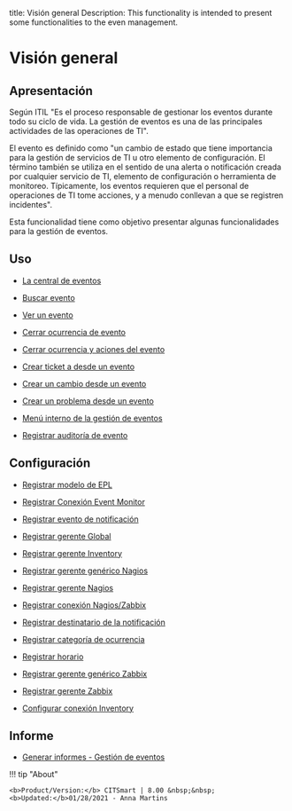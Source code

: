 title: Visión general
Description: This functionality is intended to present some functionalities to the even management.
# Visión general

Apresentación
----------------

Según ITIL "Es el proceso responsable de gestionar los eventos durante todo su ciclo de vida. La gestión de eventos es una de las principales actividades de las operaciones de TI".

El evento es definido como "un cambio de estado que tiene importancia para la gestión de servicios de TI u otro elemento de configuración. El término también se utiliza en el sentido de una alerta o notificación creada por cualquier servicio de TI, elemento de configuración o herramienta de monitoreo. Típicamente, los eventos requieren que el personal de operaciones de TI tome acciones, y a menudo conllevan a que se registren incidentes".

Esta funcionalidad tiene como objetivo presentar algunas funcionalidades para la gestión de eventos.

Uso
-------

- [La central de eventos](/es-es/citsmart-platform-8/processes/event/use/the-event-center.html)

- [Buscar evento](/es-es/citsmart-platform-8/processes/event/use/search-event.html)

- [Ver un evento](/es-es/citsmart-platform-8/processes/event/use/view-event.html)

- [Cerrar ocurrencia de evento](/es-es/citsmart-platform-8/processes/event/use/close-event-occurrence.html)

- [Cerrar ocurrencia y aciones del evento](/es-es/citsmart-platform-8/processes/event/use/close-occurences-and-actions.html)

- [Crear ticket a desde un evento](/es-es/citsmart-platform-8/processes/event/use/create-ticket-from-an-event.html)

- [Crear un cambio desde un evento](/es-es/citsmart-platform-8/processes/event/use/create-change-from-an-event.html)

- [Crear un problema desde un evento](/es-es/citsmart-platform-8/processes/event/use/create-a-problem-from-an-event.html)

- [Menú interno de la gestión de eventos](/es-es/citsmart-platform-8/processes/event/use/internal-menu-of-event.html)

- [Registrar auditoría de evento](/es-es/citsmart-platform-8/processes/event/use/register-event-audit.html)

Configuración
-----------------

- [Registrar modelo de EPL](/es-es/citsmart-platform-8/processes/event/configuration/register-epl-template.html)

- [Registrar Conexión Event Monitor](/es-es/citsmart-platform-8/processes/event/configuration/register-event-monitor-connection.html)

- [Registrar evento de notificación](/es-es/citsmart-platform-8/processes/event/configuration/register-event-notification.html)

- [Registrar gerente Global](/es-es/citsmart-platform-8/processes/event/configuration/register-global-manager.html)

- [Registrar gerente Inventory](/es-es/citsmart-platform-8/processes/event/configuration/register-inventory-manager.html)

- [Registrar gerente genérico Nagios](/es-es/citsmart-platform-8/processes/event/configuration/register-nagios-generic-manager.html)

- [Registrar gerente Nagios](/es-es/citsmart-platform-8/processes/event/configuration/register-nagios-manager.html)

- [Registrar conexión Nagios/Zabbix](/es-es/citsmart-platform-8/processes/event/configuration/register-nagios-zabbix-connection.html)

- [Registrar destinatario de la notificación](/es-es/citsmart-platform-8/processes/event/configuration/register-notification-recipient.html)

- [Registrar categoría de ocurrencia](/es-es/citsmart-platform-8/processes/event/configuration/register-occurence-category.html)

- [Registrar horario](/es-es/citsmart-platform-8/processes/event/configuration/register-time.html)

- [Registrar gerente genérico Zabbix](/es-es/citsmart-platform-8/processes/event/configuration/register-zabbix-generic-manager.html)

- [Registrar gerente Zabbix](/es-es/citsmart-platform-8/processes/event/configuration/register-zabbix-manager.html)

- [Configurar conexión Inventory](/es-es/citsmart-platform-8/processes/event/configuration/set-inventory-connection.html)

Informe
-----------

- [Generar informes - Gestión de eventos](/es-es/citsmart-platform-8/processes/event/use/generate-reports-event-management.html)


!!! tip "About"

    <b>Product/Version:</b> CITSmart | 8.00 &nbsp;&nbsp;
    <b>Updated:</b>01/28/2021 - Anna Martins

